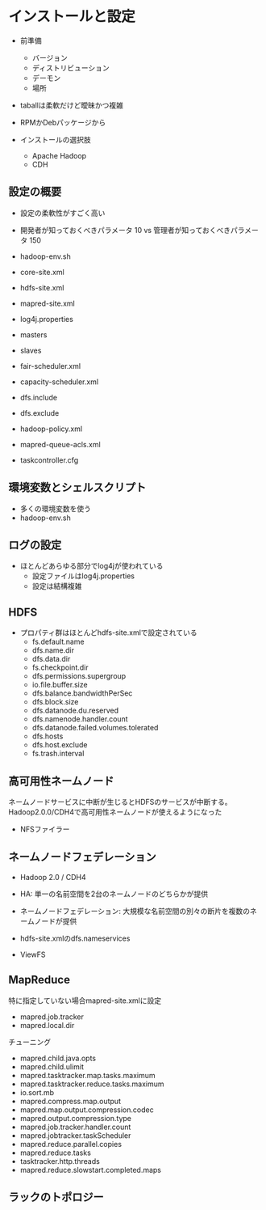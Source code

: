 # インストールと設定

- 前準備
    - バージョン
    - ディストリビューション
    - デーモン
    - 場所
- taballは柔軟だけど曖昧かつ複雑
- RPMかDebパッケージから

- インストールの選択肢
    - Apache Hadoop
    - CDH

## 設定の概要

- 設定の柔軟性がすごく高い
- 開発者が知っておくべきパラメータ 10 vs 管理者が知っておくべきパラメータ 150

- hadoop-env.sh
- core-site.xml
- hdfs-site.xml
- mapred-site.xml
- log4j.properties
- masters
- slaves
- fair-scheduler.xml
- capacity-scheduler.xml
- dfs.include
- dfs.exclude
- hadoop-policy.xml
- mapred-queue-acls.xml
- taskcontroller.cfg

## 環境変数とシェルスクリプト

- 多くの環境変数を使う
- hadoop-env.sh

## ログの設定

- ほとんどあらゆる部分でlog4jが使われている
    - 設定ファイルはlog4j.properties
    - 設定は結構複雑

## HDFS

- プロパティ群はほとんどhdfs-site.xmlで設定されている
    - fs.default.name
    - dfs.name.dir
    - dfs.data.dir
    - fs.checkpoint.dir
    - dfs.permissions.supergroup
    - io.file.buffer.size
    - dfs.balance.bandwidthPerSec
    - dfs.block.size
    - dfs.datanode.du.reserved
    - dfs.namenode.handler.count
    - dfs.datanode.failed.volumes.tolerated
    - dfs.hosts
    - dfs.host.exclude
    - fs.trash.interval

## 高可用性ネームノード

ネームノードサービスに中断が生じるとHDFSのサービスが中断する。Hadoop2.0.0/CDH4で高可用性ネームノードが使えるようになった

- NFSファイラー

## ネームノードフェデレーション

- Hadoop 2.0 / CDH4

- HA: 単一の名前空間を2台のネームノードのどちらかが提供
- ネームノードフェデレーション: 大規模な名前空間の別々の断片を複数のネームノードが提供

- hdfs-site.xmlのdfs.nameservices
- ViewFS

## MapReduce

特に指定していない場合mapred-site.xmlに設定

- mapred.job.tracker
- mapred.local.dir

チューニング

- mapred.child.java.opts
- mapred.child.ulimit
- mapred.tasktracker.map.tasks.maximum
- mapred.tasktracker.reduce.tasks.maximum
- io.sort.mb
- mapred.compress.map.output
- mapred.map.output.compression.codec
- mapred.output.compression.type
- mapred.job.tracker.handler.count
- mapred.jobtracker.taskScheduler
- mapred.reduce.parallel.copies
- mapred.reduce.tasks
- tasktracker.http.threads
- mapred.reduce.slowstart.completed.maps

## ラックのトポロジー
